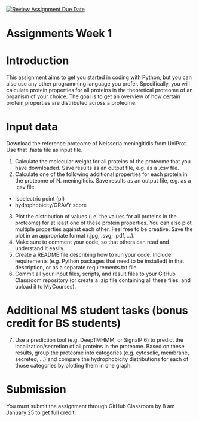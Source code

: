 [![Review Assignment Due Date](https://classroom.github.com/assets/deadline-readme-button-24ddc0f5d75046c5622901739e7c5dd533143b0c8e959d652212380cedb1ea36.svg)](https://classroom.github.com/a/yebM9seP)
# Assignments Week 1
# Introduction
This assignment aims to get you started in coding with Python, but you can also use any other programming language you prefer. Specifically, you will calculate protein properties for all proteins in the theoretical proteome of an organism of your choice. The goal is to get an overview of how certain protein properties are distributed across a proteome.  
# Input data
Download the reference proteome of Neisseria meningitidis from UniProt. Use that .fasta file as input file.
1)	Calculate the molecular weight for all proteins of the proteome that you have downloaded. Save results as an output file, e.g. as a .csv file.
2)	Calculate one of the following additional properties for each protein in the proteome of N. meningitidis. Save results as an output file, e.g. as a .csv file. 
*	Isoelectric point (pI)
*	hydrophobicity/GRAVY score
3)	Plot the distribution of values (i.e. the values for all proteins in the proteome) for at least one of these protein properties. You can also plot multiple properties against each other. Feel free to be creative. Save the plot in an appropriate format (.jpg, .svg, .pdf, …).
4)	Make sure to comment your code, so that others can read and understand it easily.
5)	Create a README file describing how to run your code. Include requirements (e.g. Python packages that need to be installed) in that description, or as a separate requirements.txt file.
6)	Commit all your input files, scripts, and result files to your GitHub Classroom repository (or create a .zip file containing all these files, and upload it to MyCourses).
# Additional MS student tasks (bonus credit for BS students)
7)	Use a prediction tool (e.g. DeepTMHMM, or SignalP 6) to predict the localization/secretion of all proteins in the proteome. Based on these results, group the proteome into categories (e.g. cytosolic, membrane, secreted, …) and compare the hydrophobicity distributions for each of those categories by plotting them in one graph.
# Submission
You must submit the assignment through GitHub Classroom by 8 am January 25 to get full credit. 
